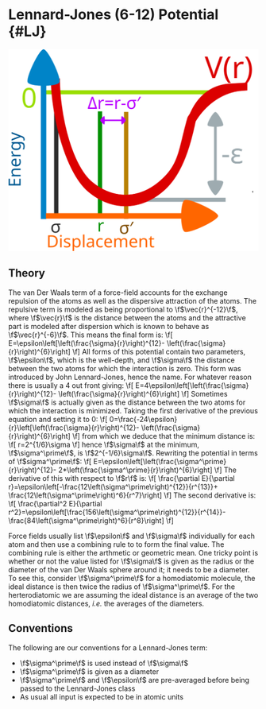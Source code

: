 Lennard-Jones (6-12) Potential                                             {#LJ}
==============================
![](lj.svg)
## Theory

The van Der Waals term of a force-field accounts for the exchange repulsion of
the atoms as well as the dispersive attraction of the atoms.  The repulsive
term is modeled as being proportional to \f$\vec{r}^{-12}\f$, where 
\f$\vec{r}\f$ is the distance between the atoms and the attractive part is
modeled after dispersion which is known to behave as \f$\vec{r}^{-6}\f$.  This
means the final form is:
\f[
E=\epsilon\left[\left(\frac{\sigma}{r}\right)^{12}-
                \left(\frac{\sigma}{r}\right)^{6}\right]
\f]
All forms of this potential contain two parameters, \f$\epsilon\f$, which is
the well-depth, and \f$\sigma\f$ the distance between the two atoms for which
the interaction is zero.  This form was introduced by John Lennard-Jones, hence
the name.  For whatever reason there is usually a 4 out front giving:
\f[
E=4\epsilon\left[\left(\frac{\sigma}{r}\right)^{12}-
                \left(\frac{\sigma}{r}\right)^{6}\right]
\f]
Sometimes \f$\sigma\f$ is actually given as the distance between the two atoms
for which the interaction is minimized.  Taking the first derivative of the
previous equation and setting it to 0:
\f[
0=\frac{-24\epsilon}{r}\left[\left(\frac{\sigma}{r}\right)^{12}-
      \left(\frac{\sigma}{r}\right)^{6}\right]
\f]
from which we deduce that the minimum distance is:
\f[
r=2^{1/6}\sigma
\f]
hence \f$\sigma\f$ at the minimum, \f$\sigma^\prime\f$, is \f$2^{-1/6}\sigma\f$.
Rewriting the potential in terms of \f$sigma^\prime\f$:
\f[
E=\epsilon\left[\left(\frac{\sigma^\prime}{r}\right)^{12}-
                2*\left(\frac{\sigma^\prime}{r}\right)^{6}\right]
\f]
The derivative of this with respect to \f$r\f$ is:
\f[
\frac{\partial E}{\partial r}=\epsilon\left[-\frac{12\left(\sigma^\prime\right)^{12}}{r^{13}}+
\frac{12\left(\sigma^\prime\right)^6}{r^7}\right]
\f]
The second derivative is:
\f[
\frac{\partial^2 E}{\partial r^2}=\epsilon\left[\frac{156\left(\sigma^\prime\right)^{12}}{r^{14}}-
\frac{84\left(\sigma^\prime\right)^6}{r^8}\right]
\f]

Force fields usually list \f$\epsilon\f$ and \f$\sigma\f$ individually for each
atom and then use a combining rule to to form the final value.  The combining
rule is either the arthmetic or geometric mean.  One tricky point is whether or
not the value listed for \f$\sigma\f$ is given as the radius or the diameter of
the van Der Waals sphere around it; it needs to be a diameter.  To see this,
consider \f$\sigma^\prime\f$ for a homodiatomic molecule, the ideal distance is
then twice the radius of \f$\sigma^\prime\f$.  For the herterodiatomic we are
assuming the ideal distance is an average of the two homodiatomic distances,
*i.e.* the averages of the diameters.

## Conventions

The following are our conventions for a Lennard-Jones term:
- \f$\sigma^\prime\f$ is used instead of \f$\sigma\f$
- \f$\sigma^\prime\f$ is given as a diameter
- \f$\sigma^\prime\f$ and \f$\epsilon\f$ are pre-averaged before being passed
  to the Lennard-Jones class
- As usual all input is expected to be in atomic units
